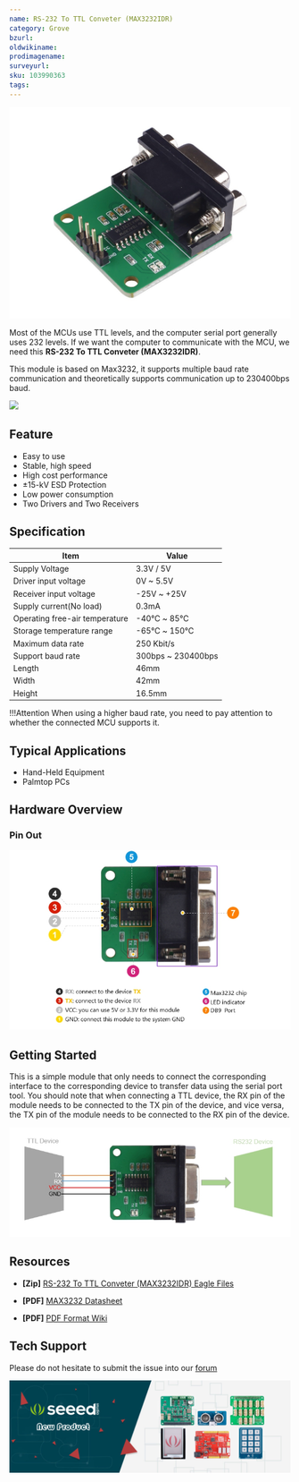 ```yaml
---
name: RS-232 To TTL Conveter (MAX3232IDR)
category: Grove
bzurl: 
oldwikiname: 
prodimagename:
surveyurl: 
sku: 103990363
tags:
---
```


![](https://github.com/SeeedDocument/RS-232_To_TTL_Conveter-MAX3232IDR/raw/master/img/main.jpg)

Most of the MCUs use TTL levels, and the computer serial port generally uses 232 levels. If we want the computer to communicate with the MCU, we need this **RS-232 To TTL Conveter (MAX3232IDR)**.


This module is based on Max3232, it supports multiple baud rate communication and theoretically supports communication up to 230400bps baud. 


<p style=":center"><a href="https://www.seeedstudio.com/RS-232-To-TTL-Conveter-MAX3232IDR-p-2851.html" target="_blank"><img src="https://github.com/SeeedDocument/wiki_english/raw/master/docs/images/300px-Get_One_Now_Banner-ragular.png" /></a></p>



## Feature 

- Easy to use
- Stable, high speed
- High cost performance
- ±15-kV ESD Protection
- Low power consumption
- Two Drivers and Two Receivers



## Specification

|Item|Value|
|---|---|
|Supply Voltage|3.3V / 5V|
|Driver input voltage|0V ~ 5.5V|
|Receiver input voltage|-25V ~ +25V|
|Supply current(No load)|0.3mA|
|Operating free-air temperature|-40℃ ~ 85℃|
|Storage temperature range|-65℃ ~ 150℃|
|Maximum data rate|250 Kbit/s|
|Support baud rate|300bps ~ 230400bps|
|Length|46mm|
|Width|42mm|
|Height|16.5mm|



!!!Attention
        When using a higher baud rate, you need to pay attention to whether the connected MCU supports it. 


## Typical Applications

- Hand-Held Equipment
- Palmtop PCs



## Hardware Overview

### Pin Out

![](https://github.com/SeeedDocument/RS-232_To_TTL_Conveter-MAX3232IDR/raw/master/img/pinout.jpg)


## Getting Started

This is a simple module that only needs to connect the corresponding interface to the corresponding device to transfer data using the serial port tool. You should note that when connecting a TTL device, the RX pin of the module needs to be connected to the TX pin of the device, and vice versa, the TX pin of the module needs to be connected to the RX pin of the device.


![](https://github.com/SeeedDocument/RS-232_To_TTL_Conveter-MAX3232IDR/raw/master/img/connect.jpg)


## Resources

- **[Zip]** [RS-232 To TTL Conveter (MAX3232IDR) Eagle Files](https://github.com/SeeedDocument/RS-232_To_TTL_Conveter-MAX3232IDR/raw/master/res/RS232%20to%20TTL%20Converter%20(MAX3232IDR).zip)

- **[PDF]** [MAX3232 Datasheet](https://github.com/SeeedDocument/RS-232_To_TTL_Conveter-MAX3232IDR/raw/master/res/Max3232.pdf)

- **[PDF]** [PDF Format Wiki](https://github.com/SeeedDocument/RS-232_To_TTL_Conveter-MAX3232IDR/raw/master/res/RS-232_To_TTL_Conveter-MAX3232IDR.pdf)



## Tech Support

Please do not hesitate to submit the issue into our [forum](https://forum.seeedstudio.com/)<br /><p style="text-align:center"><a href="https://www.seeedstudio.com/act-4.html?utm_source=wiki&utm_medium=wikibanner&utm_campaign=newproducts" target="_blank"><img src="https://github.com/SeeedDocument/Wiki_Banner/raw/master/new_product.jpg" /></a></p>